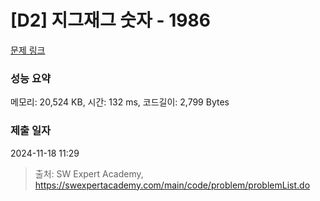 # [D2] 지그재그 숫자 - 1986 

[문제 링크](https://swexpertacademy.com/main/code/problem/problemDetail.do?contestProbId=AV5PxmBqAe8DFAUq) 

### 성능 요약

메모리: 20,524 KB, 시간: 132 ms, 코드길이: 2,799 Bytes

### 제출 일자

2024-11-18 11:29



> 출처: SW Expert Academy, https://swexpertacademy.com/main/code/problem/problemList.do